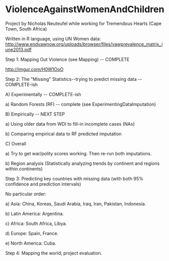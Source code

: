 ViolenceAgainstWomenAndChildren
===============================
Project by Nicholas Neuteufel while working for Tremendous Hearts (Cape Town, South Africa)


Written in R language, using UN Women data: http://www.endvawnow.org/uploads/browser/files/vawprevalence_matrix_june2013.pdf

Step 1: Mapping Out Violence (see Mapping) -- COMPLETE 

http://imgur.com/H0W1OoO


Step 2: The "Missing" Statistics--trying to predict missing data -- COMPLETE-ish

A) Experimentally -- COMPLETE-ish 

a) Random Forests (RF) -- complete (see ExperimentingDataImputation)


B) Empirically -- NEXT STEP

a) Using older data from WDI to fill-in incomplete cases (NAs)

b) Comparing empirical data to RF predicted imputation


C) Overall

a) Try to get war/polity scores working. Then re-run both imputations.

b) Region analysis (Statistically analyzing trends by continent and regions within continents)


Step 3: Predicting key countries with missing data (with both 95% confidence and prediction intervals)

No particular order:

a) Asia: China, Koreas, Saudi Arabia, Iraq, Iran, Pakistan, Indonesia.

b) Latin America: Argentina.

c) Africa: South Africa, Libya.

d) Europe: Spain, France.

e) North America: Cuba.


Step 4: Mapping the world; project evaluation.
